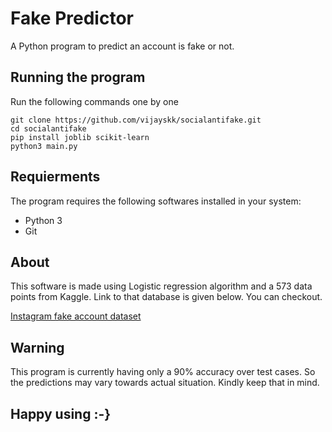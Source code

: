 # Fake Predictor
A Python program to predict an account is fake or not.
## Running the program
Run the following commands one by one 

    git clone https://github.com/vijayskk/socialantifake.git
    cd socialantifake
    pip install joblib scikit-learn
    python3 main.py
  
## Requierments
The program requires the following softwares installed in your system:

 - Python 3
 - Git
 
 ## About
 This software is made using Logistic regression algorithm and a 573 data points from Kaggle. Link to that database is given below. You can checkout.

[Instagram fake account dataset](https://www.kaggle.com/datasets/free4ever1/instagram-fake-spammer-genuine-accounts)

## Warning
This program is currently having only a 90% accuracy over test cases. So the predictions may vary towards actual situation. Kindly keep that in mind.

## Happy using :-}
